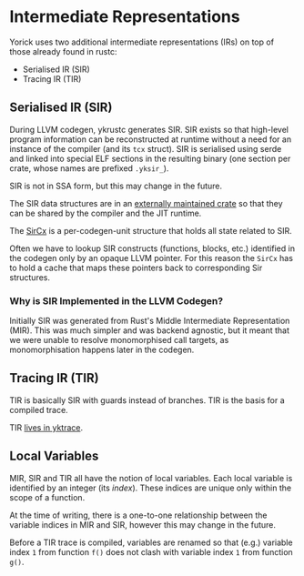 # Intermediate Representations

Yorick uses two additional intermediate representations (IRs) on top of those
already found in rustc:

 * Serialised IR (SIR)
 * Tracing IR (TIR)

## Serialised IR (SIR)

During LLVM codegen, ykrustc generates SIR. SIR exists so that high-level
program information can be reconstructed at runtime without a need for an
instance of the compiler (and its `tcx` struct). SIR is serialised using serde
and linked into special ELF sections in the resulting binary (one section per
crate, whose names are prefixed `.yksir_`).

SIR is not in SSA form, but this may change in the future.

The SIR data structures are in an
[externally maintained crate](https://github.com/softdevteam/yk/tree/master/ykpack)
so that they can be shared by the compiler and the JIT runtime.

The
[SirCx](https://github.com/softdevteam/ykrustc/blob/master/src/librustc/sir.rs)
is a per-codegen-unit structure that holds all state related to SIR.

Often we have to lookup SIR constructs (functions, blocks, etc.) identified in
the codegen only by an opaque LLVM pointer. For this reason the `SirCx` has to
hold a cache that maps these pointers back to corresponding Sir structures.

### Why is SIR Implemented in the LLVM Codegen?

Initially SIR was generated from Rust's Middle Intermediate Representation
(MIR). This was much simpler and was backend agnostic, but it meant that we
were unable to resolve monomorphised call targets, as monomorphisation happens
later in the codegen.

## Tracing IR (TIR)

TIR is basically SIR with guards instead of branches. TIR is the basis for a
compiled trace.

TIR [lives in yktrace](https://github.com/softdevteam/yk/tree/master/yktrace).

## Local Variables

MIR, SIR and TIR all have the notion of local variables. Each local variable is
identified by an integer (its *index*). These indices are unique only within
the scope of a function.

At the time of writing, there is a one-to-one relationship between the variable
indices in MIR and SIR, however this may change in the future.

Before a TIR trace is compiled, variables are renamed so that (e.g.) variable
index `1` from function `f()` does not clash with variable index `1` from
function `g()`.
